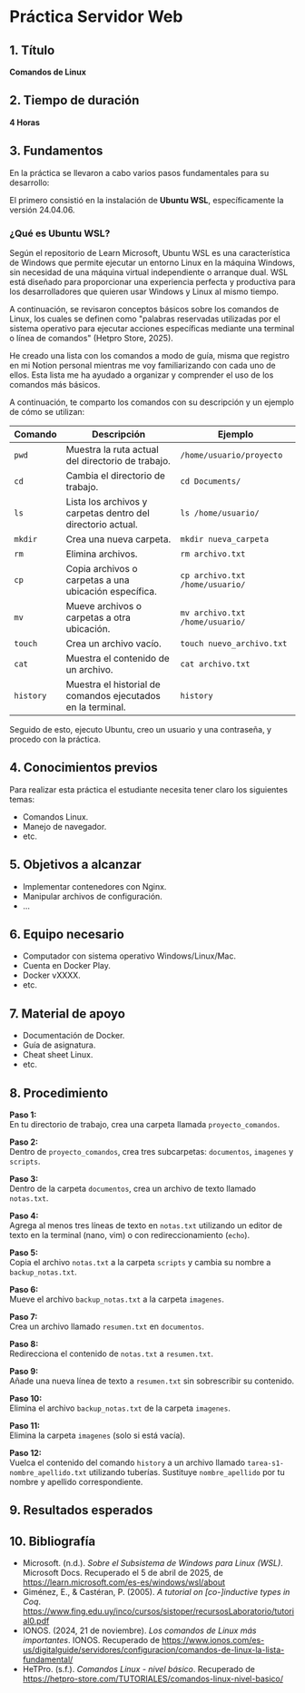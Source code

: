 # Práctica Servidor Web

## 1. Título

**Comandos de Linux**

## 2. Tiempo de duración

**4 Horas**

## 3. Fundamentos

En la práctica se llevaron a cabo varios pasos fundamentales para su desarrollo:

El primero consistió en la instalación de **Ubuntu WSL**, específicamente la versión 24.04.06.

### ¿Qué es Ubuntu WSL?

Según el repositorio de Learn Microsoft, Ubuntu WSL es una característica de Windows que permite ejecutar un entorno Linux en la máquina Windows, sin necesidad de una máquina virtual independiente o arranque dual. WSL está diseñado para proporcionar una experiencia perfecta y productiva para los desarrolladores que quieren usar Windows y Linux al mismo tiempo.

A continuación, se revisaron conceptos básicos sobre los comandos de Linux, los cuales se definen como "palabras reservadas utilizadas por el sistema operativo para ejecutar acciones específicas mediante una terminal o línea de comandos" (Hetpro Store, 2025).

He creado una lista con los comandos a modo de guía, misma que registro en mi Notion personal mientras me voy familiarizando con cada uno de ellos. Esta lista me ha ayudado a organizar y comprender el uso de los comandos más básicos.

A continuación, te comparto los comandos con su descripción y un ejemplo de cómo se utilizan:

| Comando  | Descripción                                                  | Ejemplo                          |
|----------|--------------------------------------------------------------|----------------------------------|
| `pwd`    | Muestra la ruta actual del directorio de trabajo.           | `/home/usuario/proyecto`        |
| `cd`     | Cambia el directorio de trabajo.                            | `cd Documents/`                 |
| `ls`     | Lista los archivos y carpetas dentro del directorio actual. | `ls /home/usuario/`             |
| `mkdir`  | Crea una nueva carpeta.                                     | `mkdir nueva_carpeta`           |
| `rm`     | Elimina archivos.                                           | `rm archivo.txt`                |
| `cp`     | Copia archivos o carpetas a una ubicación específica.       | `cp archivo.txt /home/usuario/` |
| `mv`     | Mueve archivos o carpetas a otra ubicación.                 | `mv archivo.txt /home/usuario/` |
| `touch`  | Crea un archivo vacío.                                      | `touch nuevo_archivo.txt`       |
| `cat`    | Muestra el contenido de un archivo.                         | `cat archivo.txt`               |
| `history`| Muestra el historial de comandos ejecutados en la terminal. | `history`                        |

Seguido de esto, ejecuto Ubuntu, creo un usuario y una contraseña, y procedo con la práctica.
## 4. Conocimientos previos

Para realizar esta práctica el estudiante necesita tener claro los siguientes temas:

- Comandos Linux.
- Manejo de navegador.
- etc.

## 5. Objetivos a alcanzar

- Implementar contenedores con Nginx.
- Manipular archivos de configuración.
- ...

## 6. Equipo necesario

- Computador con sistema operativo Windows/Linux/Mac.
- Cuenta en Docker Play.
- Docker vXXXX.
- etc.

## 7. Material de apoyo

- Documentación de Docker.
- Guía de asignatura.
- Cheat sheet Linux.
- etc.
  
## 8. Procedimiento

**Paso 1:**  
En tu directorio de trabajo, crea una carpeta llamada `proyecto_comandos`.

**Paso 2:**  
Dentro de `proyecto_comandos`, crea tres subcarpetas: `documentos`, `imagenes` y `scripts`.

**Paso 3:**  
Dentro de la carpeta `documentos`, crea un archivo de texto llamado `notas.txt`.

**Paso 4:**  
Agrega al menos tres líneas de texto en `notas.txt` utilizando un editor de texto en la terminal (nano, vim) o con redireccionamiento (`echo`).

**Paso 5:**  
Copia el archivo `notas.txt` a la carpeta `scripts` y cambia su nombre a `backup_notas.txt`.

**Paso 6:**  
Mueve el archivo `backup_notas.txt` a la carpeta `imagenes`.

**Paso 7:**  
Crea un archivo llamado `resumen.txt` en `documentos`.

**Paso 8:**  
Redirecciona el contenido de `notas.txt` a `resumen.txt`.

**Paso 9:**  
Añade una nueva línea de texto a `resumen.txt` sin sobrescribir su contenido.

**Paso 10:**  
Elimina el archivo `backup_notas.txt` de la carpeta `imagenes`.

**Paso 11:**  
Elimina la carpeta `imagenes` (solo si está vacía).

**Paso 12:**  
Vuelca el contenido del comando `history` a un archivo llamado `tarea-s1-nombre_apellido.txt` utilizando tuberías. Sustituye `nombre_apellido` por tu nombre y apellido correspondiente.

## 9. Resultados esperados



## 10. Bibliografía

- Microsoft. (n.d.). *Sobre el Subsistema de Windows para Linux (WSL)*. Microsoft Docs. Recuperado el 5 de abril de 2025, de https://learn.microsoft.com/es-es/windows/wsl/about
- Giménez, E., & Castéran, P. (2005). *A tutorial on [co-]inductive types in Coq*. https://www.fing.edu.uy/inco/cursos/sistoper/recursosLaboratorio/tutorial0.pdf
- IONOS. (2024, 21 de noviembre). *Los comandos de Linux más importantes*. IONOS. Recuperado de https://www.ionos.com/es-us/digitalguide/servidores/configuracion/comandos-de-linux-la-lista-fundamental/
- HeTPro. (s.f.). *Comandos Linux - nivel básico*. Recuperado de https://hetpro-store.com/TUTORIALES/comandos-linux-nivel-basico/
